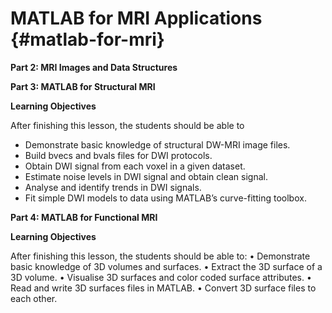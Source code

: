 # MATLAB for MRI Applications {#matlab-for-mri}




**Part 2: MRI Images and Data Structures**


**Part 3: MATLAB for Structural MRI**

**Learning Objectives**

After finishing this lesson, the students should be able to

*   Demonstrate basic knowledge of structural DW-MRI image files.
*   Build bvecs and bvals files for DWI protocols.
*   Obtain DWI signal from each voxel in a given dataset.
*   Estimate noise levels in DWI signal and obtain clean signal.
*   Analyse and identify trends in DWI signals.
*   Fit simple DWI models to data using MATLAB’s curve-fitting toolbox.

**Part 4: MATLAB for Functional MRI**

**Learning Objectives**

After finishing this lesson, the students should be able to:
•	Demonstrate basic knowledge of 3D volumes and surfaces.
•	Extract the 3D surface of a 3D volume.
•	Visualise 3D surfaces and color coded surface attributes. 
•	Read and write 3D surfaces files in MATLAB.
•	Convert 3D surface files to each other.  


